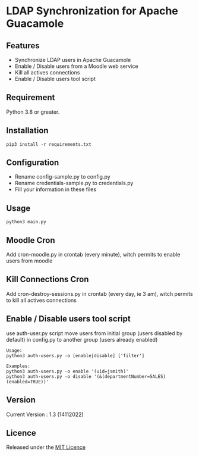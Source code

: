 # LDAP Synchronization for Apache Guacamole #

## Features ##

- Synchronize LDAP users in Apache Guacamole
- Enable / Disable users from a Moodle web service
- Kill all actives connections
- Enable / Disable users tool script

## Requirement ##

Python 3.8 or greater.

## Installation ##

    pip3 install -r requirements.txt

## Configuration ##

- Rename config-sample.py to config.py
- Rename credentials-sample.py to credentials.py
- Fill your information in these files

## Usage ##

    python3 main.py

## Moodle Cron ##

Add cron-moodle.py in crontab (every minute), witch permits to enable users from moodle

## Kill Connections Cron ##

Add cron-destroy-sessions.py in crontab (every day, ie 3 am), witch permits to kill all actives connections

## Enable / Disable users tool script ##

use auth-user.py script move users from initial group (users disabled by default) in config.py 
to another group (users already enabled)

    Usage: 
    python3 auth-users.py -o [enable|disable] ['filter']

    Examples:
    python3 auth-users.py -o enable '(uid=jsmith)'
    python3 auth-users.py -o disable '(&(departmentNumber=SALES)(enabled=TRUE))'

## Version ##

Current Version : 1.3 (14112022)

## Licence ##

Released under the [MIT Licence](https://opensource.org/licenses/MIT)

